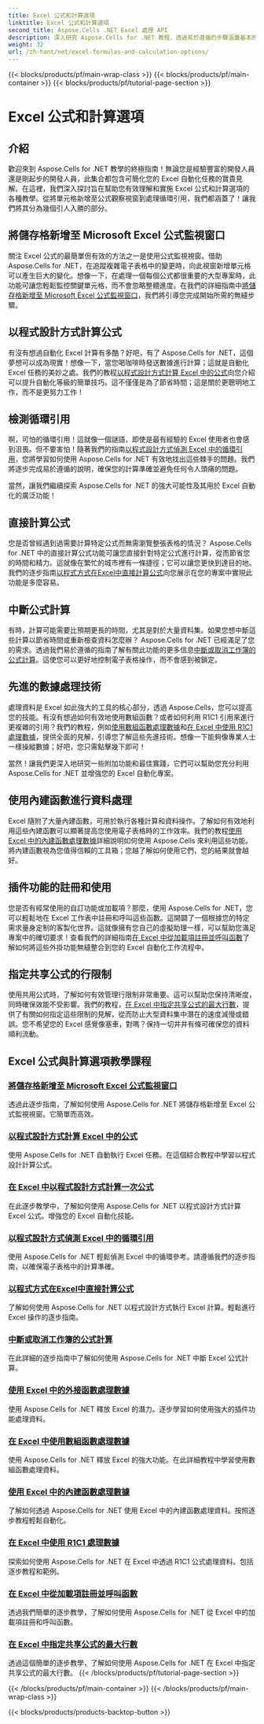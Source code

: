 ```yaml
---
title: Excel 公式和計算選項
linktitle: Excel 公式和計算選項
second_title: Aspose.Cells .NET Excel 處理 API
description: 深入研究 Aspose.Cells for .NET 教程，透過易於遵循的步驟涵蓋基本的 Excel 公式和計算。
weight: 32
url: /zh-hant/net/excel-formulas-and-calculation-options/
---
```


{{< blocks/products/pf/main-wrap-class >}}
{{< blocks/products/pf/main-container >}}
{{< blocks/products/pf/tutorial-page-section >}}

# Excel 公式和計算選項

## 介紹

歡迎來到 Aspose.Cells for .NET 教學的終極指南！無論您是經驗豐富的開發人員還是剛起步的開發人員，此集合都包含可簡化您的 Excel 自動化任務的寶貴見解。在這裡，我們深入探討旨在幫助您有效理解和實施 Excel 公式和計算選項的各種教學。從將單元格新增至公式觀察視窗到處理循環引用，我們都涵蓋了！讓我們將其分為幾個引人入勝的部分。

## 將儲存格新增至 Microsoft Excel 公式監視窗口  
關注 Excel 公式的最簡單但有效的方法之一是使用公式監視視窗。借助 Aspose.Cells for .NET，在追蹤複雜電子表格中的變更時，向此視窗新增單元格可以產生巨大的變化。想像一下，在處理一個每個公式都很重要的大型專案時，此功能可讓您輕鬆監控關鍵單元格，而不會忽略整體進度。在我們的詳細指南中[將儲存格新增至 Microsoft Excel 公式監視窗口](./adding-cells-to-microsoft-excel-formula-watch-window/)，我們將引導您完成開始所需的無縫步驟。

## 以程式設計方式計算公式  
有沒有想過自動化 Excel 計算有多酷？好吧，有了 Aspose.Cells for .NET，這個夢想可以成為現實！想像一下，當您喝咖啡時發送數據進行計算；這就是自動化 Excel 任務的美妙之處。我們的教程[以程式設計方式計算 Excel 中的公式](./calculating-formulas/)向您介紹可以提升自動化等級的簡單技巧。這不僅僅是為了節省時間；這是關於更聰明地工作，而不是更努力工作！

## 檢測循環引用  
啊，可怕的循環引用！這就像一個謎語，即使是最有經驗的 Excel 使用者也會感到沮喪。但不要害怕！隨著我們的指南[以程式設計方式偵測 Excel 中的循環引用](./detecting-circular-reference/)，您將學習如何使用 Aspose.Cells for .NET 有效地找出這些棘手的問題。我們將逐步完成易於遵循的說明，確保您的計算準確並避免任何令人頭痛的問題。

當然，讓我們繼續探索 Aspose.Cells for .NET 的強大可能性及其用於 Excel 自動化的廣泛功能！

## 直接計算公式  
您是否曾經遇到過需要計算特定公式而無需瀏覽整張表格的情況？ Aspose.Cells for .NET 中的直接計算公式功能可讓您直接針對特定公式進行計算，從而節省您的時間和精力。這就像在繁忙的城市裡有一條捷徑；它可以讓您更快到達目的地。我們的逐步指南[以程式方式在Excel中直接計算公式](./direct-calculation-formula/)向您展示在您的專案中實現此功能是多麼容易。

## 中斷公式計算  
有時，計算可能需要比預期更長的時間，尤其是對於大量資料集。如果您想中斷這些計算以節省時間或重新檢查資料怎麼辦？ Aspose.Cells for .NET 已經滿足了您的需求。透過我們易於遵循的指南了解有關此功能的更多信息[中斷或取消工作簿的公式計算](./interrupt-or-cancel-formula-calculation-of-workbook/)。這使您可以更好地控制電子表格操作，而不會感到被鎖定。

## 先進的數據處理技術  
處理資料是 Excel 如此強大的工具的核心部分，透過 Aspose.Cells，您可以提高您的技能。有沒有想過如何有效地使用數組函數？或者如何利用 R1C1 引用來進行更複雜的引用？我們的教程，例如[使用數組函數處理數據](./processing-data-using-array-function/)和[在 Excel 中使用 R1C1 處理數據](./processing-data-using-r1c1/)，提供全面的見解，引導您了解這些先進技術。想像一下能夠像專業人士一樣操縱數據；好吧，您只需點擊幾下即可！

當然！讓我們更深入地研究一些附加功能和最佳實踐，它們可以幫助您充分利用 Aspose.Cells for .NET 並增強您的 Excel 自動化專案。

## 使用內建函數進行資料處理  
Excel 隨附了大量內建函數，可用於執行各種計算和資料操作。了解如何有效地利用這些內建函數可以顯著提高您使用電子表格時的工作效率。我們的教程[使用 Excel 中的內建函數處理數據](./processing-data-using-built-in-functions/)詳細說明如何使用 Aspose.Cells 來利用這些功能。將內建函數視為您值得信賴的工具箱；您越了解如何使用它們，您的結果就會越好。

## 插件功能的註冊和使用  
您是否有經常使用的自訂功能或加載項？那麼，使用 Aspose.Cells for .NET，您可以輕鬆地在 Excel 工作表中註冊和呼叫這些函數。這開闢了一個根據您的特定需求量身定制的客製化世界。這就像擁有您自己的虛擬助理一樣，可以幫助您滿足專案中的確切要求！查看我們的詳細指南[在 Excel 中從加載項註冊並呼叫函數](./registering-and-calling-function-from-add-in/)了解如何將這些外掛功能無縫整合到您的 Excel 自動化工作流程中。

## 指定共享公式的行限制  
使用共用公式時，了解如何有效管理行限制非常重要。這可以幫助您保持清晰度，同時確保效能不受影響。我們的教程，[在 Excel 中指定共享公式的最大行數](./specifying-maximum-rows-of-shared-formula/)，提供了有關如何指定這些限制的見解，從而防止大型資料集中潛在的速度減慢或錯誤。您不希望您的 Excel 感覺像塞車，對嗎？保持一切井井有條可確保您的資料順利流動。

## Excel 公式與計算選項教學課程
### [將儲存格新增至 Microsoft Excel 公式監視窗口](./adding-cells-to-microsoft-excel-formula-watch-window/)
透過此逐步指南，了解如何使用 Aspose.Cells for .NET 將儲存格新增至 Excel 公式監視視窗。它簡單而高效。
### [以程式設計方式計算 Excel 中的公式](./calculating-formulas/)
使用 Aspose.Cells for .NET 自動執行 Excel 任務。在這個綜合教程中學習以程式設計計算公式。
### [在 Excel 中以程式設計方式計算一次公式](./calculating-formulas-once/)
在此逐步教學中，了解如何使用 Aspose.Cells for .NET 以程式設計方式計算 Excel 公式。增強您的 Excel 自動化技能。
### [以程式設計方式偵測 Excel 中的循環引用](./detecting-circular-reference/)
使用 Aspose.Cells for .NET 輕鬆偵測 Excel 中的循環參考。請遵循我們的逐步指南，以確保電子表格中的計算準確。
### [以程式方式在Excel中直接計算公式](./direct-calculation-formula/)
了解如何使用 Aspose.Cells for .NET 以程式設計方式執行 Excel 計算。輕鬆進行 Excel 操作的逐步指南。
### [中斷或取消工作簿的公式計算](./interrupt-or-cancel-formula-calculation-of-workbook/)
在此詳細的逐步指南中了解如何使用 Aspose.Cells for .NET 中斷 Excel 公式計算。
### [使用 Excel 中的外接函數處理數據](./processing-data-using-add-in-function/)
使用 Aspose.Cells for .NET 釋放 Excel 的潛力。逐步學習如何使用強大的插件功能處理資料。
### [在 Excel 中使用數組函數處理數據](./processing-data-using-array-function/)
使用 Aspose.Cells for .NET 釋放 Excel 的強大功能。在此詳細教程中學習使用數組函數處理資料。
### [使用 Excel 中的內建函數處理數據](./processing-data-using-built-in-functions/)
了解如何透過 Aspose.Cells for .NET 使用 Excel 中的內建函數處理資料。按照逐步教程輕鬆自動化。
### [在 Excel 中使用 R1C1 處理數據](./processing-data-using-r1c1/)
探索如何使用 Aspose.Cells for .NET 在 Excel 中透過 R1C1 公式處理資料。包括逐步教程和範例。
### [在 Excel 中從加載項註冊並呼叫函數](./registering-and-calling-function-from-add-in/)
透過我們簡單的逐步教學，了解如何使用 Aspose.Cells for .NET 從 Excel 中的加載項註冊和呼叫函數。
### [在 Excel 中指定共享公式的最大行數](./specifying-maximum-rows-of-shared-formula/)
透過這個簡單的逐步教學，了解如何使用 Aspose.Cells for .NET 在 Excel 中指定共享公式的最大行數。
{{< /blocks/products/pf/tutorial-page-section >}}

{{< /blocks/products/pf/main-container >}}
{{< /blocks/products/pf/main-wrap-class >}}

{{< blocks/products/products-backtop-button >}}
